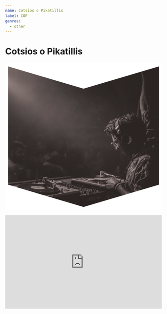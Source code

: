 ```yaml
---
name: Cotsios o Pikatillis
label: COP
genres:
  - other
---
```


# Cotsios o Pikatillis

![](./assets/images/COTSIOS.png)

<iframe width="100%" height="300" scrolling="no" frameborder="no" allow="autoplay" src="https://w.soundcloud.com/player/?url=https%3A//api.soundcloud.com/tracks/668428670&color=%23ff5500&auto_play=false&hide_related=false&show_comments=true&show_user=true&show_reposts=false&show_teaser=true&visual=true"></iframe>
